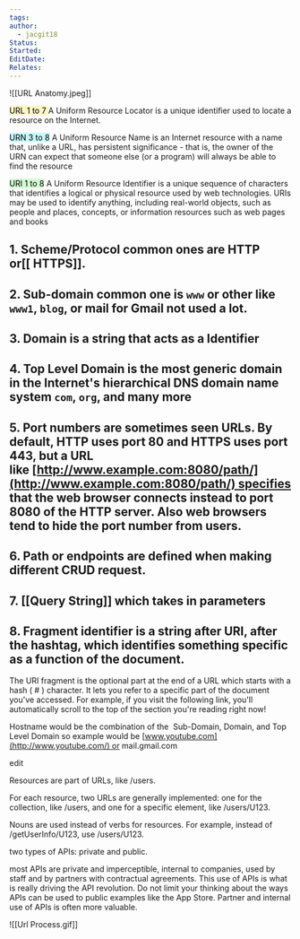 ```yaml
---
tags: 
author:
  - jacgit18
Status: 
Started: 
EditDate: 
Relates:
---
```

![[URL Anatomy.jpeg]]


<mark style="background: #FFF3A3A6;">URL 1 to 7 </mark>A Uniform Resource Locator is a unique identifier used to locate a resource on the Internet. 

<mark style="background: #ABF7F7A6;">URN 3 to 8</mark> A Uniform Resource Name is an Internet resource with a name that, unlike a URL, has persistent significance - that is, the owner of the URN can expect that someone else (or a program) will always be able to find the resource 

<mark style="background: #BBFABBA6;">URI 1 to 8</mark> A Uniform Resource Identifier is a unique sequence of characters that identifies a logical or physical resource used by web technologies. URIs may be used to identify anything, including real-world objects, such as people and places, concepts, or information resources such as web pages and books 

 ## 1. Scheme/Protocol common ones are HTTP or[[ HTTPS]].   

 ## 2. Sub-domain common one is `www` or other like `www1`, `blog`, or mail for Gmail not used a lot. 

 ## 3. Domain is a string that acts as a Identifier  

 ## 4. Top Level Domain is the most generic domain in the Internet's hierarchical DNS domain name system `com`, `org`, and many  more

 ## 5. Port numbers are sometimes seen URLs. By default, HTTP uses port 80 and HTTPS uses port 443, but a URL like [http://www.example.com:8080/path/](http://www.example.com:8080/path/) specifies that the web browser connects instead to port 8080 of the HTTP server. Also web browsers tend to hide the port number from users. 

 ## 6. Path or endpoints are defined when making different CRUD request.  
   
 ## 7. [[Query String]] which takes in parameters

 ## 8. Fragment identifier is a string after URI, after the hashtag, which identifies something specific as a function of the document.  

The URI fragment is the optional part at the end of a URL which starts with a hash ( # ) character. It lets you refer to a specific part of the document you've accessed. For example, if you visit the following link, you'll automatically scroll to the top of the section you're reading right now!


Hostname would be the combination of the  Sub-Domain, Domain, and Top Level Domain so example would be [www.youtube.com](http://www.youtube.com/) or mail.gmail.com



edit

Resources are part of URLs, like /users.  

For each resource, two URLs are generally implemented: one for the collection, like /users, and one for a specific element, like /users/U123. 

Nouns are used instead of verbs for resources. For example, instead of /getUserInfo/U123, use /users/U123. 

two types of APIs: private and public. 

most APIs are private and imperceptible, internal to companies, used by staff and by partners with contractual agreements. This use of APIs is what is really driving the API revolution. Do not limit your thinking about the ways APIs can be used to public examples like the App Store. Partner and internal use of APIs is often more valuable.


![[Url Process.gif]]
